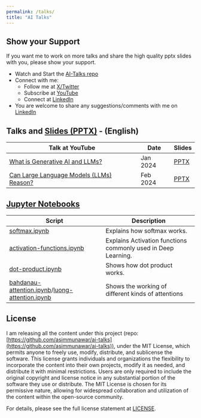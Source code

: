 ```yaml
---
permalink: /talks/
title: "AI Talks"
---
```


## Show your Support
If you want me to work on more talks and share the high quality pptx slides with you, please show your support.

- Watch and Start the [AI-Talks repo](https://github.com/asimmunawar/ai-talks)
- Connect with me:
   - Follow me at [X/Twitter](https://twitter.com/asimunawar)
   - Subscribe at [YouTube](https://www.youtube.com/@asimmunawar)
   - Connect at [LinkedIn](https://www.linkedin.com/in/asimmunawar/)
- You are welcome to share any suggestions/comments with me on [LinkedIn](https://www.linkedin.com/in/asimmunawar/)

## Talks and [Slides (PPTX)](https://github.com/asimmunawar/ai-talks/docs/presentations) - (English)

| Talk at YouTube    | Date    | Slides  |
| ------------------ | ------- | ------- |
| [What is Generative AI and LLMs?](https://youtu.be/AneKPA_0b0s?si=mnalVtWn0xMS_PEp)  | Jan 2024   | [PPTX](https://github.com/asimmunawar/ai-talks/blob/main/docs/presentations/WhatIsGenAI202401.pptx) |
| [Can Large Language Models (LLMs) Reason?](https://youtu.be/RXG85xI23-o?si=4BTeNuh4iRQm9Asy) | Feb 2024 | [PPTX](https://github.com/asimmunawar/ai-talks/blob/main/docs/presentations/ReasoningWithLLMs202402.pptx) |


## [Jupyter Notebooks](https://github.com/asimmunawar/ai-talks/tree/main/src/jupyter-notebooks)

| Script    | Description |
| ------ | ------- |
| [softmax.ipynb](https://github.com/asimmunawar/ai-talks/blob/main/src/jupyter-notebooks/softmax.ipynb)   | Explains how softmax works.    |
| [activation-functions.ipynb](https://github.com/asimmunawar/ai-talks/blob/main/src/jupyter-notebooks/activation-functions.ipynb)   | Explains Activation functions commonly used in Deep Learning.   |
| [dot-product.ipynb](https://github.com/asimmunawar/ai-talks/blob/main/src/jupyter-notebooks/dot-product.ipynb)   | Shows how dot product works.   |
| [bahdanau-attention.ipynb](https://github.com/asimmunawar/ai-talks/blob/main/src/jupyter-notebooks/bahdanau-attention.ipynb)/[luong-attention.ipynb](https://github.com/asimmunawar/ai-talks/blob/main/src/jupyter-notebooks/luong-attention.ipynb) | Shows the working of different kinds of attentions |

## License
I am releasing all the content under this project (repo:[https://github.com/asimmunawar/ai-talks](https://github.com/asimmunawar/ai-talks)), under the MIT License, which permits anyone to freely use, modify, distribute, and sublicense the software. This license grants individuals and organizations the flexibility to incorporate the content into their own projects, modify it as needed, and distribute it with minimal restrictions. Users are only required to include the original copyright and license notice in any substantial portion of the software they use or distribute. The MIT License is chosen for its permissive nature, allowing for widespread collaboration and utilization of the content within the open-source community.

For details, please see the full license statement at [LICENSE](https://github.com/asimmunawar/ai-talks/blob/main/License).
